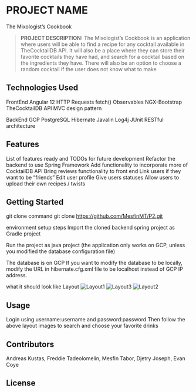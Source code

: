 # PROJECT NAME
The Mixologist’s Cookbook
>**PROJECT DESCRIPTION:** 
The Mixologist’s Cookbook is an application where users will be able to find a recipe for any cocktail available in TheCocktailDB API. It will also be a place where they can store their favorite cocktails they have had, and search for a cocktail based on the ingredients they have. There will also be an option to choose a random cocktail if the user does not know what to make

## Technologies Used
FrontEnd
  Angular 12
    HTTP Requests
    fetch()
    Observables
    NGX-Bootstrap
    TheCocktailDB API
    MVC design pattern

  BackEnd
    GCP PostgreSQL
    Hibernate
    Javalin
    Log4j
    JUnit
    RESTful architecture


## Features
List of features ready and TODOs for future development
    Refactor the backend to use Spring Framework
    Add functionality to incorporate more of CocktailDB API
    Bring reviews functionality to front end
    Link users if they want to be “friends”
    Edit user profile
    Give users statuses
    Allow users to upload their own recipes / twists
## Getting Started

git clone command
  git clone https://github.com/MesfinMT/P2.git

environment setup steps
  Import the cloned backend spring project as Gradle project
  
  Run the project as java project (the application only works on GCP, unless you modified the database configuration file)
  
  The database is on GCP If you want to modify the database to be locally, modify the URL in hibernate.cfg.xml file to be localhost instead of GCP IP address.

what it should look like
Layout
![Layout1](https://user-images.githubusercontent.com/44088080/139850686-cd91cf9a-138e-4163-ba4f-af7bdbf26378.png)
![Layout3](https://user-images.githubusercontent.com/44088080/139851271-691bedcb-cfdb-49ab-9c9f-7dcf68f0801a.png)
![Layout2](https://user-images.githubusercontent.com/44088080/139851247-e74f992e-445c-4f16-b750-06bbadc8c526.png)

## Usage
Login using username:username and password:password
Then follow the above layout images to search and choose your favorite drinks
## Contributors
Andreas Kustas, Freddie Tadeolomelin, Mesfin Tabor, Djetry Joseph, Evan Coye
## License
